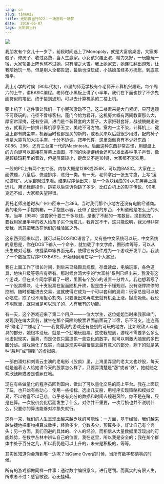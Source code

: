 ```yaml
---
lang: cn
slug: time022
title: 光阴典当行022：一场游戏一场梦
date:  2016-05-07
tags: 光阴典当行
---
```

<!-- more -->
![](/uploads/time022.jpg)

我朋友有个女儿十一岁了，前段时间迷上了Monopoly，就是大富翁桌游，大家掷骰子、修房子、收过路费，当人生赢家。小女孩兴趣正浓，精力又好，一玩能玩一宿，大家轮番上阵也熬不过她，只有溜之大吉。我上她家去，她连忙翻出游戏，让我陪她玩一局，但是别人全都告退，最后也没玩成，小姑娘虽经多方抚慰，到底意难平。

我上小学的时候（90年代初），市里的师范学校有个老师开计算机兴趣班。每个周六的上午，讲BASIC编程。老师在小黑板上讲了小半年，我们在下面也抄了不少鬼画符似的笔记，终于接到通知，可以去计算机系的二楼上机。

要上机了！这件事让我们一干小屁孩激动不己，这二楼素来是大门紧闭，只可远观不可亵玩的。花径不曾缘客扫，蓬门今始为君开。这机房大概有两间教室那么大，厚窗帘深掩，还有空调，进门是个装鞋套的大筐子。大家把鞋套好，战战兢兢走进去，就看到一排排计算机亭亭玉立，美艳不可方物。室内一尘不染，计算机上、键盘上都有防尘罩，机器当时也都是买的新的，或者买来以后就很少用过，配的椅子也是大靠背加大扶手座，十分不协调。按年代算，这里面倒真有不少好东西：8086，286，还有三台第一代的Macintosh。后面这种东西非常古怪，用键盘上的方向键可以直接在屏幕上画图，不同的快捷键组合还可以发出各种电子声音，像是超级玛莉里的音效，但是屏幕较小，键盘又不是101键，大家都不喜欢用。

一般的PC上有两个五寸驱，内存大概是128K或256K，可以跑BASIC。大家在上面做题，八皇后、快速排序、递归一类。有一天，老师拿出一张五寸盘，上写“运动游戏”。大家都聚过来看。结果程序读出来，是一个色块组成的小人在屏幕上跳远儿，用光标键操作，跳完以后告诉你跳了多少，比红白机上的影子传说、90坦克还不如，大家都失望得很。

我托老师出差时从广州带回来一台386。当时我们那个小地方还没有电脑经销商。我的老师一手提机箱，一手抱显示器，还带了些别的东西，不知道他是怎么上的火车。当年（95年）这套家什要三千多块钱，是很了不起的一笔数目。换到现在，要我用家里半年的收入给孩子买个玩意儿，我肯定不干，这只能说明，我父母非常爱我，愿意把我放在他们的经验区之外。

这东西买回来以后，就可以玩DOS和C语言了。又有些中文系统可以玩，中文系统的意思是，你在DOS下输入一个命令，就加载了中文字库，图形库等等，可以从头生成对话框、快捷菜单等界面元素，使得它有条件成为一个游戏开发平台。我装了一个数据库程序FOXBASE，开始琢磨用它写一个大富翁。

我在上面工作了很长时间，到后来已经颇具规模，存盘读盘，电脑玩家，各色道具，地块升级等等应有尽有。那时候台湾大宇的“大富翁”系列已经出来，我没有这个游戏，但在某个同学家看了一眼，里面有个股市的设置十分馋人。我也想着写了一个股票模块，让十支股票在里面随机升跌，但是由于不懂规则，没有涨停跌停的控制，随时都能进去交易，这就使得它成为一个可以套利的漏洞：玩家总是可以放心吃进，跌了也不用担心割肉，只要退出来再进去就有机会上涨，抛高吸低。我也不明就里，就只当是可以玩了的、人有我有的功能。

有一天，这个游戏迎来了第二个用户——一位大学生，这位姐姐当时来我家串门，发现我在编大富翁，就坐在那个简陋的股票界面前面玩了半宿，乐不可支，连连高呼“赚老了”“赚老了”——我觉得我的游戏还有些别的可玩的地方，比如跟敌人斗道具的部分，她根本没玩，就是一个劲地玩股票。这使我想到，游戏不需要多么多么地虚拟现实，逼真，而是仅仅只需提供一些变化的数字，就可以刺激大脑里的多巴胺分泌。游戏简化了现实，而且是现实中最富信息最有意义的部分，剩下的就是某种“胜利”或“赚到”的虚拟感。

一部由潘虹和刘青云主演的老电影《股疯》里，上海里弄里的老太太也炒股，每天就是追着让人给她讲今天的股票怎么样了，只要弄清楚是“涨”或者“跌”，她就随之欢欣鼓舞或者是昏厥在地。

现在有些做量化的程序员回到国内，做出了可以量化交易的网上平台。我在上面玩了玩，也开始有些动心：使用一些指标，选出几支股，用程序实现策略和模拟交易，不以物喜不以己悲，似乎总有充分的数据和时间去规避风险，你不是在赌，只是在算。一次股价变化后面发生了什么，对你并不重要，一次亏损也并不说明什么，只要你的算法能够对冲损失就行。

这样一来，我们的人生呈现出越来越乏味的可能性：一方面，基于经验，我们越来越快捷地把事物换算成数字，经验多少，分数多少，预算多少，好让自己有个奔头；另一方面，我们回避的具体的、个人的经验，而相信从大量数据里浮现出的可能趋势，在数字丛林中辨认自己的位置，我在这里，所以我是安全的；我在某个群体中处于百分之几，所以我仍是可以上升的，未来是积极的，等等。

其实谁知道你会落到哪一边呢？当Game Over的时候，当所有数字都清零的时候。

所有的游戏都做同样一件事：通过数字编织意义，进行惩罚。而真实的有限人生，所求者不过：感官敏锐，心无挂碍。